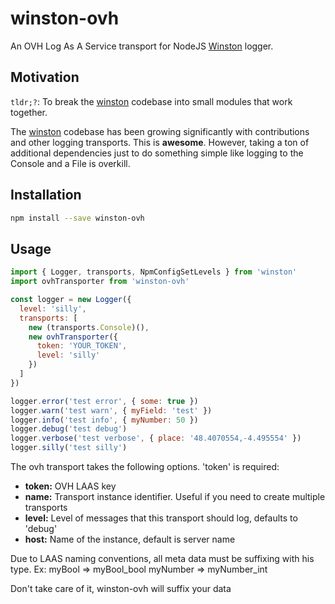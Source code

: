 # winston-ovh

An OVH Log As A Service transport for NodeJS [Winston][0] logger.

## Motivation

`tldr;?`: To break the [winston][0] codebase into small modules that work
together.

The [winston][0] codebase has been growing significantly with contributions and
other logging transports. This is **awesome**. However, taking a ton of
additional dependencies just to do something simple like logging to the Console
and a File is overkill.

## Installation

```sh
npm install --save winston-ovh
```

## Usage

```js
import { Logger, transports, NpmConfigSetLevels } from 'winston'
import ovhTransporter from 'winston-ovh'

const logger = new Logger({
  level: 'silly',
  transports: [
    new (transports.Console)(),
    new ovhTransporter({
      token: 'YOUR_TOKEN',
      level: 'silly'
    })
  ]
})

logger.error('test error', { some: true })
logger.warn('test warn', { myField: 'test' })
logger.info('test info', { myNumber: 50 })
logger.debug('test debug')
logger.verbose('test verbose', { place: '48.4070554,-4.495554' })
logger.silly('test silly')
```

The ovh transport takes the following options. 'token' is required:

* __token:__ OVH LAAS key
* __name:__ Transport instance identifier. Useful if you need to create multiple transports
* __level:__ Level of messages that this transport should log, defaults to 'debug'
* __host:__ Name of the instance, default is server name

Due to LAAS naming conventions, all meta data must be suffixing with his type.
Ex:
myBool => myBool_bool
myNumber => myNumber_int

Don't take care of it, winston-ovh will suffix your data

[0]: https://github.com/flatiron/winston

